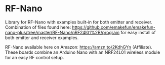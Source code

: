 # RF-Nano
Library for RF-Nano with examples built-in for both emitter and receiver. Combination of files found here: https://github.com/emakefun/emakefun-nano-plus/tree/master/RF-Nano/nRF24l01%2B/program for easy install of both emitter and receiver examples.

RF-Nano available here on Amazon: https://amzn.to/2KdhGYn (Affiliate). These boards combine an Arduino Nano with an NRF24L01 wireless module for an easy RF control setup.
